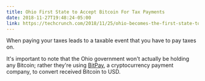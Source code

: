 ```yaml
---
title: Ohio First State to Accept Bitcoin For Tax Payments
date: 2018-11-27T19:48:24-05:00
link: https://techcrunch.com/2018/11/25/ohio-becomes-the-first-state-to-accept-bitcoin-for-tax-payments/amp/
---
```


When paying your taxes leads to a taxable event that you have to pay taxes on.

It's important to note that the Ohio government won't actually be holding any Bitcoin; rather they're using [BitPay](https://bitpay.com/), a cryptocurrency payment company, to convert received Bitcoin to USD. 